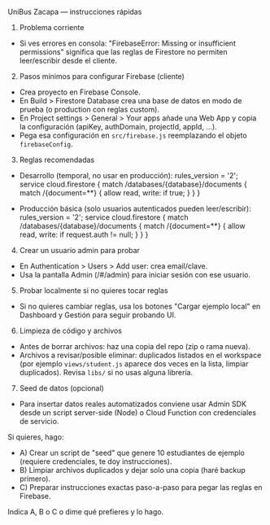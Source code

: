 UniBus Zacapa — instrucciones rápidas

1) Problema corriente
- Si ves errores en consola: "FirebaseError: Missing or insufficient permissions" significa que las reglas de Firestore no permiten leer/escribir desde el cliente.

2) Pasos mínimos para configurar Firebase (cliente)
- Crea proyecto en Firebase Console.
- En Build > Firestore Database crea una base de datos en modo de prueba (o production con reglas custom).
- En Project settings > General > Your apps añade una Web App y copia la configuración (apiKey, authDomain, projectId, appId, ...).
- Pega esa configuración en `src/firebase.js` reemplazando el objeto `firebaseConfig`.

3) Reglas recomendadas
- Desarrollo (temporal, no usar en producción):
  rules_version = '2';
  service cloud.firestore {
    match /databases/{database}/documents {
      match /{document=**} {
        allow read, write: if true;
      }
    }
  }

- Producción básica (solo usuarios autenticados pueden leer/escribir):
  rules_version = '2';
  service cloud.firestore {
    match /databases/{database}/documents {
      match /{document=**} {
        allow read, write: if request.auth != null;
      }
    }
  }

4) Crear un usuario admin para probar
- En Authentication > Users > Add user: crea email/clave.
- Usa la pantalla Admin (/#/admin) para iniciar sesión con ese usuario.

5) Probar localmente si no quieres tocar reglas
- Si no quieres cambiar reglas, usa los botones "Cargar ejemplo local" en Dashboard y Gestión para seguir probando UI.

6) Limpieza de código y archivos
- Antes de borrar archivos: haz una copia del repo (zip o rama nueva).
- Archivos a revisar/posible eliminar: duplicados listados en el workspace (por ejemplo `views/student.js` aparece dos veces en la lista, limpiar duplicados). Revisa `libs/` si no usas alguna librería.

7) Seed de datos (opcional)
- Para insertar datos reales automatizados conviene usar Admin SDK desde un script server-side (Node) o Cloud Function con credenciales de servicio.

Si quieres, hago:
- A) Crear un script de "seed" que genere 10 estudiantes de ejemplo (requiere credenciales, te doy instrucciones).
- B) Limpiar archivos duplicados y dejar solo una copia (haré backup primero).
- C) Preparar instrucciones exactas paso-a-paso para pegar las reglas en Firebase.

Indica A, B o C o dime qué prefieres y lo hago.
